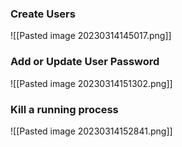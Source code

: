 ### Create Users

![[Pasted image 20230314145017.png]]
### Add or Update User Password

![[Pasted image 20230314151302.png]]

### Kill a running process

![[Pasted image 20230314152841.png]]
